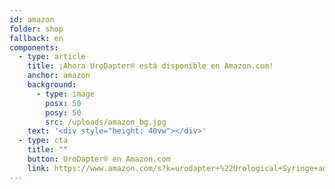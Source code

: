 ```yaml
---
id: amazon
folder: shop
fallback: en
components:
  - type: article
    title: ¡Ahora UroDapter® está disponible en Amazon.com!
    anchor: amazon
    background:
      - type: image
        posx: 50
        posy: 50
        src: /uploads/amazon_bg.jpg
    text: '<div style="height: 40vw"></div>'
  - type: cta
    title: ""
    button: UroDapter® en Amazon.com
    link: https://www.amazon.com/s?k=urodapter+%22Urological+Syringe+adapter%22
---
```

